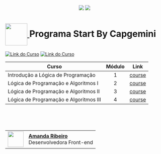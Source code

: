<div align=center>
    <a href="https://github.com/Amanda-ribeiiro/star-capgemini/blob/main/README.md"><img src="https://img.shields.io/badge/Idioma-Portugu%C3%AAs-blue"></a>
    <a href="https://github.com/Amanda-ribeiiro/star-capgemini/blob/main/README.en.md"><img src="https://img.shields.io/badge/Language-English-navy"></a>
</div>
<h1>
    <a href="https://capgeminischool.brazilsouth.cloudapp.azure.com/my/">
        <img align="center" width="70px" src="https://capgeminischool.brazilsouth.cloudapp.azure.com/pluginfile.php/1/core_admin/logocompact/300x300/1654009287/kisspng-capgemini-sogeti-engineering-information-industry-blockchain-5ac0a0f88a74c3.8227621715225735605671.png">
    </a>
   Programa Start By Capgemini
</h1>

[![Link do Curso](https://img.shields.io/badge/▶-2a2a2a?style=for-the-badge&logo=movie&logoColor=2a2a2a)](https://capgeminischool.brazilsouth.cloudapp.azure.com/my/)
[![Link do Curso](https://img.shields.io/badge/Acesse%20o%20Curso%20na%20Plataforma-0300a0?style=for-the-badge)](https://capgeminischool.brazilsouth.cloudapp.azure.com/my/)

<table>
  <thead>
    <tr>
      <th>Curso</th>
      <th>Módulo</th>
      <th>Link</th>
    </tr>
  </thead>
  <tbody>
    <tr>
      <td>Introdução a Lógica de Programação</td></td>
      <td align=center>1</td>
      <td><a href="https://capgeminischool.brazilsouth.cloudapp.azure.com/course/view.php?id=2">course</a></td>
    </tr>
    <tr>
      <td>Lógica de Programação e Algoritmos I</td>
      <td align=center>2</td>
      <td><a href="https://capgeminischool.brazilsouth.cloudapp.azure.com/course/view.php?id=3">course</a></td>
    </tr>
    <tr>
      <td>Lógica de Programação e Algoritmos II</td>
      <td align=center>3</td>
      <td><a href="https://capgeminischool.brazilsouth.cloudapp.azure.com/course/view.php?id=4">course</a></td>
    </tr>
    <tr>
      <td>Lógica de Programação e Algoritmos III</td>
      <td align=center>4</td>
      <td><a href="https://capgeminischool.brazilsouth.cloudapp.azure.com/course/view.php?id=21">course</a></td>
    </tr>
  </tbody>
</table>

<br>
<br>
<br>


<table align=right>
  <tr>
    <td>
      <img width="50px" align="center" src="https://avatars.githubusercontent.com/Amanda-ribeiiro"/>
    </td>
    <td align="left">
      <a href="https://github.com/Amanda-ribeiiro">
        <span><b>Amanda Ribeiro</b></span>
      </a>
      <br>
      <span>Desenvolvedora Front-end</span>
    </td>
  </tr>
</table>
